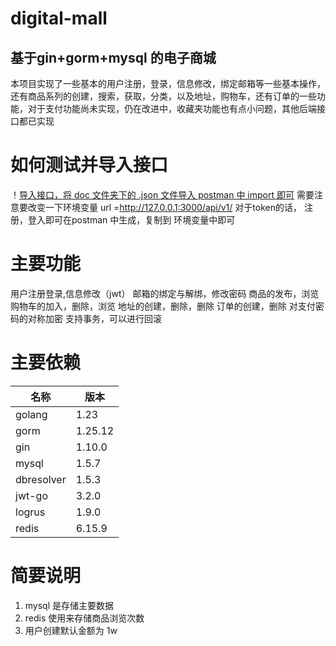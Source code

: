 digital-mall
==

基于gin+gorm+mysql 的电子商城
-
本项目实现了一些基本的用户注册，登录，信息修改，绑定邮箱等一些基本操作，还有商品系列的创建，搜索，获取，分类，以及地址，购物车，还有订单的一些功能，对于支付功能尚未实现，仍在改进中，收藏夹功能也有点小问题，其他后端接口都已实现

如何测试并导入接口
=
！[导入接口，将 doc 文件夹下的 .json 文件导入 postman 中 import 即可](doc/导入.png)
需要注意要改变一下环境变量
url =http://127.0.0.1:3000/api/v1/
对于token的话， 注册，登入即可在postman 中生成，复制到 环境变量中即可

主要功能
=
用户注册登录,信息修改（jwt）
邮箱的绑定与解绑，修改密码
商品的发布，浏览
购物车的加入，删除，浏览
地址的创建，删除，删除
订单的创建，删除
对支付密码的对称加密
支持事务，可以进行回滚

主要依赖
=
|名称|版本|
|---|----|
|golang|1.23|
|gorm|1.25.12|
|gin|1.10.0|
|mysql|1.5.7|
|dbresolver|1.5.3|
|jwt-go|3.2.0|
|logrus|1.9.0|
|redis|6.15.9|

简要说明 
=
1. mysql 是存储主要数据
2. redis 使用来存储商品浏览次数
3. 用户创建默认金额为 1w 

